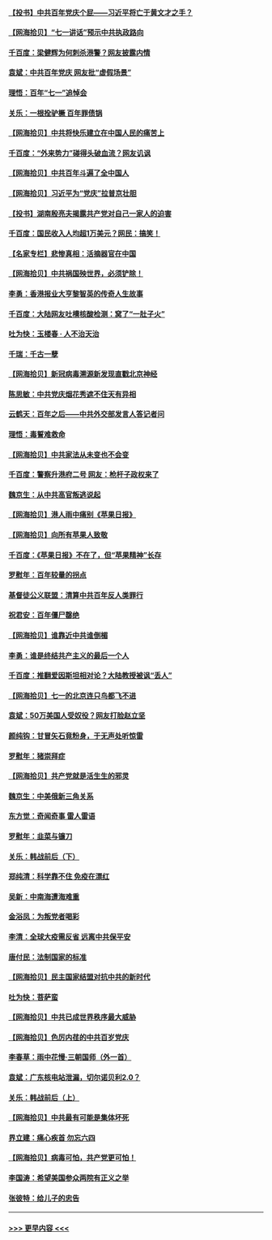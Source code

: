 #### [【投书】中共百年党庆个屁——习近平将亡于黄文才之手？](../pages/nsc993/n13067425.md?t=07050951) 
#### [【网海拾贝】“七一讲话”预示中共执政路向](../pages/nsc993/n13066434.md?t=07050951) 
#### [千百度：梁健辉为何刺杀港警？网友披露内情](../pages/nsc993/n13066979.md?t=07050951) 
#### [袁斌：中共百年党庆 网友批“虚假场景”](../pages/nsc993/n13066385.md?t=07050951) 
#### [理悟：百年“七一”追悼会](../pages/nsc993/n13066106.md?t=07050951) 
#### [关乐：一根拴驴橛 百年罪债锅](../pages/nsc993/n13066089.md?t=07050951) 
#### [【网海拾贝】中共将快乐建立在中国人民的痛苦上](../pages/nsc993/n13064939.md?t=07050951) 
#### [千百度：“外来势力”碰得头破血流？网友讥讽](../pages/nsc993/n13064878.md?t=07050951) 
#### [【网海拾贝】中共百年斗遍了全中国人](../pages/nsc993/n13060020.md?t=07050951) 
#### [【网海拾贝】习近平为“党庆”拉普京壮胆](../pages/nsc993/n13057781.md?t=07050951) 
#### [【投书】湖南殷亮夫揭露共产党对自己一家人的迫害](../pages/nsc993/n13057744.md?t=07050951) 
#### [千百度：国民收入人均超1万美元？网民：搞笑！](../pages/nsc993/n13057692.md?t=07050951) 
#### [【名家专栏】悲惨真相：活摘器官在中国](../pages/nsc993/n13056611.md?t=07050951) 
#### [【网海拾贝】中共祸国殃世界，必须铲除！](../pages/nsc993/n13056011.md?t=07050951) 
#### [李勇：香港报业大亨黎智英的传奇人生故事](../pages/nsc993/n13055258.md?t=07050951) 
#### [千百度：大陆网友吐槽核酸检测：窝了“一肚子火”](../pages/nsc993/n13055194.md?t=07050951) 
#### [吐为快：玉楼春 · 人不治天治](../pages/nsc993/n13054028.md?t=07050951) 
#### [千瑞：千古一孽](../pages/nsc993/n13054016.md?t=07050951) 
#### [【网海拾贝】新冠病毒溯源新发现直戳北京神经](../pages/nsc993/n13052425.md?t=07050951) 
#### [陈思敏：中共党庆烟花秀遮不住天有异相](../pages/nsc993/n13052020.md?t=07050951) 
#### [云鹤天：百年之后——中共外交部发言人答记者问](../pages/nsc993/n13051604.md?t=07050951) 
#### [理悟：毒誓难救命](../pages/nsc993/n13051601.md?t=07050951) 
#### [【网海拾贝】中共家法从未变也不会变](../pages/nsc993/n13050366.md?t=07050951) 
#### [千百度：警察升港府二号 网友：枪杆子政权来了](../pages/nsc993/n13050261.md?t=07050951) 
#### [魏京生：从中共高官叛逃说起](../pages/nsc993/n13048997.md?t=07050951) 
#### [【网海拾贝】港人雨中痛别《苹果日报》](../pages/nsc993/n13048941.md?t=07050951) 
#### [【网海拾贝】向所有苹果人致敬](../pages/nsc993/n13046795.md?t=07050951) 
#### [千百度：《苹果日报》不在了，但“苹果精神”长存](../pages/nsc993/n13046703.md?t=07050951) 
#### [罗慰年：百年较量的拐点](../pages/nsc993/n13046542.md?t=07050951) 
#### [基督徒公义联盟：清算中共百年反人类罪行](../pages/nsc993/n13046499.md?t=07050951) 
#### [祝君安：百年僵尸罄绝](../pages/nsc993/n13045595.md?t=07050951) 
#### [【网海拾贝】谁靠近中共谁倒楣](../pages/nsc993/n13044667.md?t=07050951) 
#### [李勇：谁是终结共产主义的最后一个人](../pages/nsc993/n13044397.md?t=07050951) 
#### [千百度：推翻爱因斯坦相对论？大陆教授被讽“丢人”](../pages/nsc993/n13043908.md?t=07050951) 
#### [【网海拾贝】七一的北京连只鸟都飞不进](../pages/nsc993/n13041377.md?t=07050951) 
#### [袁斌：50万美国人受奴役？网友打脸赵立坚](../pages/nsc993/n13041330.md?t=07050951) 
#### [颜纯钩：甘冒矢石竟粉身，于无声处听惊雷](../pages/nsc993/n13041140.md?t=07050951) 
#### [罗慰年：猪崇拜症](../pages/nsc993/n13041071.md?t=07050951) 
#### [【网海拾贝】共产党就是活生生的邪灵](../pages/nsc993/n13036627.md?t=07050951) 
#### [魏京生：中美俄新三角关系](../pages/nsc993/n13035986.md?t=07050951) 
#### [东方觉：奇闻奇事 雷人雷语](../pages/nsc993/n13035878.md?t=07050951) 
#### [罗慰年：韭菜与镰刀](../pages/nsc993/n13034374.md?t=07050951) 
#### [关乐：韩战前后（下）](../pages/nsc993/n13034113.md?t=07050951) 
#### [郑纯清：科学靠不住 免疫在漂红](../pages/nsc993/n13034093.md?t=07050951) 
#### [吴新：中南海遭海难重](../pages/nsc993/n13034084.md?t=07050951) 
#### [金浴凤：为叛党者喝彩](../pages/nsc993/n13034058.md?t=07050951) 
#### [李清：全球大疫需反省 远离中共保平安](../pages/nsc993/n13033784.md?t=07050951) 
#### [唐付民：法制国家的标准](../pages/nsc993/n13032944.md?t=07050951) 
#### [【网海拾贝】民主国家结盟对抗中共的新时代](../pages/nsc993/n13031717.md?t=07050951) 
#### [吐为快：菩萨蛮](../pages/nsc993/n13030033.md?t=07050951) 
#### [【网海拾贝】中共已成世界秩序最大威胁](../pages/nsc993/n13028138.md?t=07050951) 
#### [【网海拾贝】色厉内荏的中共百岁党庆](../pages/nsc993/n13025582.md?t=07050951) 
#### [李春草：雨中花慢‧三朝国师（外一首）](../pages/nsc993/n13025567.md?t=07050951) 
#### [袁斌：广东核电站泄漏，切尔诺贝利2.0？](../pages/nsc993/n13025475.md?t=07050951) 
#### [关乐：韩战前后（上）](../pages/nsc993/n13025387.md?t=07050951) 
#### [【网海拾贝】中共最有可能是集体坏死](../pages/nsc993/n13023101.md?t=07050951) 
#### [界立建：痛心疾首 勿忘六四](../pages/nsc993/n13022339.md?t=07050951) 
#### [【网海拾贝】病毒可怕，共产党更可怕！](../pages/nsc993/n13020728.md?t=07050951) 
#### [李国涛：希望美国参众两院有正义之举](../pages/nsc993/n13020674.md?t=07050951) 
#### [张彼特：给儿子的忠告](../pages/nsc993/n13018934.md?t=07050951) 

----
#### [ >>> 更早内容 <<< ](../indexes/nsc993-earlier.md)
